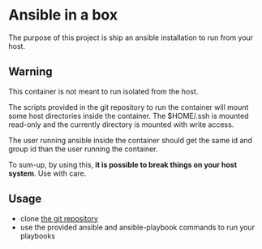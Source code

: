# Ansible in a box

The purpose of this project is ship an ansible installation to run from your host.

## Warning

This container is not meant to run isolated from the host.

The scripts provided in the git repository to run the container will mount some host directories inside the container.
The $HOME/.ssh is mounted read-only and the currently directory is mounted with write access.

The user running ansible inside the container should get the same id and group id than the user running the container.

To sum-up, by using this, **it is possible to break things on your host system**. Use with care.

## Usage

* clone [the git repository](https://github.com/vidiben/docker-ansible)
* use the provided ansible and ansible-playbook commands to run your playbooks
